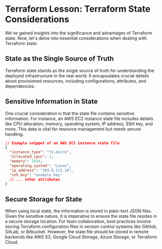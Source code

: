 # Terraform Lesson: Terraform State Considerations

We've gained insights into the significance and advantages of Terraform state. Now, let's delve into essential considerations when dealing with Terraform state.

## State as the Single Source of Truth

Terraform state stands as the single source of truth for understanding the deployed infrastructure in the real world. It encapsulates crucial details about provisioned resources, including configurations, attributes, and dependencies.

## Sensitive Information in State

One crucial consideration is that the state file contains sensitive information. For instance, an AWS EC2 instance state file includes details like CPU allocation, memory, operating system, IP address, SSH key, and more. This data is vital for resource management but needs secure handling.

```json
// Example snippet of an AWS EC2 instance state file
{
  "instance_type": "t2.micro",
  "allocated_cpus": 1,
  "memory": 1024,
  "operating_system": "Linux",
  "ip_address": "203.0.113.10",
  "ssh_key": "example_key"
  // ... other attributes
}
```

## Secure Storage for State

When using local state, the information is stored in plain-text JSON files. Given the sensitive nature, it is imperative to ensure the state file resides in a secure storage location. For team collaboration, best practices involve storing Terraform configuration files in version control systems like GitHub, GitLab, or Bitbucket. However, the state file should be stored in remote backends like AWS S3, Google Cloud Storage, Azure Storage, or Terraform Cloud.

